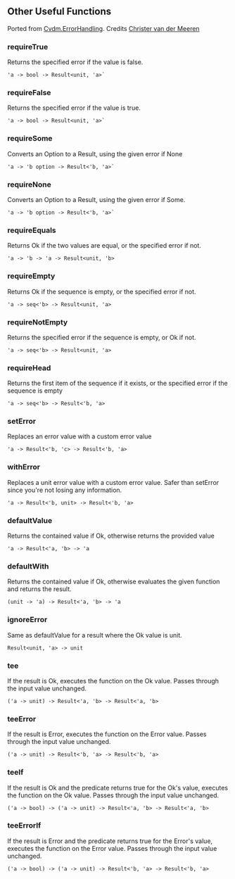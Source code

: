 ## Other Useful Functions

Ported from [Cvdm.ErrorHandling](https://github.com/cmeeren/Cvdm.ErrorHandling). Credits [Christer van der Meeren](https://github.com/cmeeren)

### requireTrue

Returns the specified error if the value is false.
```
'a -> bool -> Result<unit, 'a>`
```
### requireFalse

Returns the specified error if the value is true.
```
'a -> bool -> Result<unit, 'a>`
```


### requireSome

Converts an Option to a Result, using the given error if None
```
'a -> 'b option -> Result<'b, 'a>`
```
### requireNone

Converts an Option to a Result, using the given error if Some.
```
'a -> 'b option -> Result<'b, 'a>`
```

### requireEquals

Returns Ok if the two values are equal, or the specified error if not.
```
'a -> 'b -> 'a -> Result<unit, 'b>
```

### requireEmpty

Returns Ok if the sequence is empty, or the specified error if not.

```
'a -> seq<'b> -> Result<unit, 'a>
```

### requireNotEmpty

Returns the specified error if the sequence is empty, or Ok if not.

```
'a -> seq<'b> -> Result<unit, 'a>
```

### requireHead

Returns the first item of the sequence if it exists, or the specified
error if the sequence is empty

```
'a -> seq<'b> -> Result<'b, 'a>
```


### setError

Replaces an error value with a custom error value

```
'a -> Result<'b, 'c> -> Result<'b, 'a>
```

### withError

Replaces a unit error value with a custom error value. Safer than setError since you're not losing any information.

```
'a -> Result<'b, unit> -> Result<'b, 'a>
```


### defaultValue

Returns the contained value if Ok, otherwise returns the provided value

```
'a -> Result<'a, 'b> -> 'a
```

### defaultWith

Returns the contained value if Ok, otherwise evaluates the given function and returns the result.

```
(unit -> 'a) -> Result<'a, 'b> -> 'a
```


### ignoreError

Same as defaultValue for a result where the Ok value is unit. 

```
Result<unit, 'a> -> unit
```

### tee

If the result is Ok, executes the function on the Ok value. Passes through the input value unchanged.

```
('a -> unit) -> Result<'a, 'b> -> Result<'a, 'b>
```

### teeError

If the result is Error, executes the function on the Error value. Passes through the input value unchanged.

```
('a -> unit) -> Result<'b, 'a> -> Result<'b, 'a>
```

### teeIf

If the result is Ok and the predicate returns true for the Ok's value, executes the function on the Ok value. Passes through the input value unchanged.

```
('a -> bool) -> ('a -> unit) -> Result<'a, 'b> -> Result<'a, 'b>
```

### teeErrorIf

If the result is Error and the predicate returns true for the Error's value, executes the function on the Error value. Passes through the input value unchanged.

```
('a -> bool) -> ('a -> unit) -> Result<'b, 'a> -> Result<'b, 'a>
```